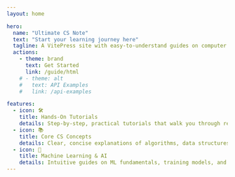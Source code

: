 ```yaml
---
layout: home

hero:
  name: "Ultimate CS Note"
  text: "Start your learning journey here"
  tagline: A VitePress site with easy-to-understand guides on computer science and software engineering
  actions:
    - theme: brand
      text: Get Started
      link: /guide/html
    # - theme: alt
    #   text: API Examples
    #   link: /api-examples

features:
  - icon: 🛠️
    title: Hands-On Tutorials
    details: Step-by-step, practical tutorials that walk you through real code and tools—from setting up your first dev environment to deploying full-stack apps.
  - icon: 📚
    title: Core CS Concepts
    details: Clear, concise explanations of algorithms, data structures, systems design, and foundational theory—complete with diagrams and visual aides.
  - icon: 🤖
    title: Machine Learning & AI
    details: Intuitive guides on ML fundamentals, training models, and deploying AI services with code samples in Python, Go, and JavaScript.
---
```

